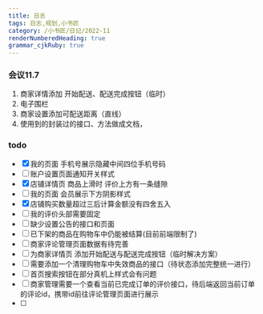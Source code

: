 ```yaml
---
title: 日志
tags: 日志,规划,小书匠
category: /小书匠/日记/2022-11
renderNumberedHeading: true
grammar_cjkRuby: true
---
```

### 会议11.7
 1. 商家详情添加 开始配送、配送完成按钮（临时）
 2. 电子围栏
 3. 商家设置添加可配送距离（直线）
 4. 使用到的封装过的接口、方法做成文档，
 ### todo
- [x]  我的页面 手机号展示隐藏中间四位手机号码
- [ ]  账户设置页面通知开关样式
- [x]  店铺详情页 商品上滑时 评价上方有一条缝隙
- [ ]  我的页面 会员展示下方阴影样式
- [x]  店铺购买数量超过三后计算金额没有四舍五入
- [ ]  我的评价头部需要固定
- [ ]  缺少设置公告的接口和页面
- [ ]  已下架的商品在购物车中仍能被结算(目前前端限制了)
- [ ]  商家评论管理页面数据有待完善
- [ ]  为商家详情页 添加开始配送与配送完成按钮（临时解决方案）
- [ ]  需要添加一个清理购物车中失效商品的接口（待状态添加完整统一进行）
- [ ]  首页搜索按钮在部分真机上样式会有问题
- [ ]  商家管理需要一个查看当前已完成订单的评价接口，待后端返回当前订单的评论id，携带id前往评论管理页面进行展示
- [ ] 